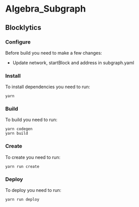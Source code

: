 # Algebra_Subgraph

## Blocklytics

### Configure

Before build you need to make a few changes:

* Update network, startBlock and address in subgraph.yaml

### Install

To install dependencies you need to run:
```
yarn
```
### Build

To build you need to run:
```
yarn codegen
yarn build
```

### Create

To create you need to run:
```
yarn run create
```

### Deploy

To deploy you need to run:
```
yarn run deploy
```
